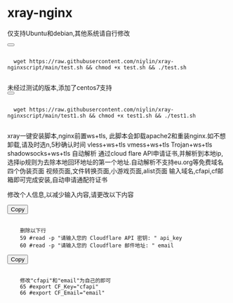 # xray-nginx
仅支持Ubuntu和debian,其他系统请自行修改
<div>
  <button class="btn" data-clipboard-target="#code"></button>
  <pre><code id="code" class="language-python">
  wget https://raw.githubusercontent.com/niylin/xray-nginxscript/main/test.sh && chmod +x test.sh && ./test.sh
  </code></pre>
</div>
未经过测试的版本,添加了centos7支持
<div>
  <button class="btn" data-clipboard-target="#code"></button>
  <pre><code id="code" class="language-python">
  wget https://raw.githubusercontent.com/niylin/xray-nginxscript/main/test1.sh && chmod +x test1.sh && ./test1.sh
  </code></pre>
</div>
xray一键安装脚本,nginx前置ws+tls,  
此脚本会卸载apache2和重装nginx.如不想卸载,请及时选n,5秒确认时间  
vless+ws+tls  
vmess+ws+tls  
Trojan+ws+tls  
shadowsocks+ws+tls  
自动解析
通过cloud flare API申请证书,并解析到本地ip,选择ip规则为去除本地回环地址的第一个地址.自动解析不支持eu.org等免费域名
四个伪装页面 视频页面,文件转换页面,小游戏页面,alist页面  
输入域名,cfapi,cf邮箱即可完成安装,自动申请通配符证书 

修改个人信息,以减少输入内容,请更改以下内容
<div>
  <button class="btn" data-clipboard-target="#code">Copy</button>
  <pre><code id="code" class="language-python">
    删除以下行
    59 #read -p "请输入您的 Cloudflare API 密钥: " api_key
    60 #read -p "请输入您的 Cloudflare 邮件地址: " email
</code></pre>
</div>
<div>
  <button class="btn" data-clipboard-target="#code">Copy</button>
  <pre><code id="code" class="language-python">
    修改"cfapi"和"email"为自己的即可
    65 #export CF_Key="cfapi"
    66 #export CF_Email="email"
</code></pre>
</div>
